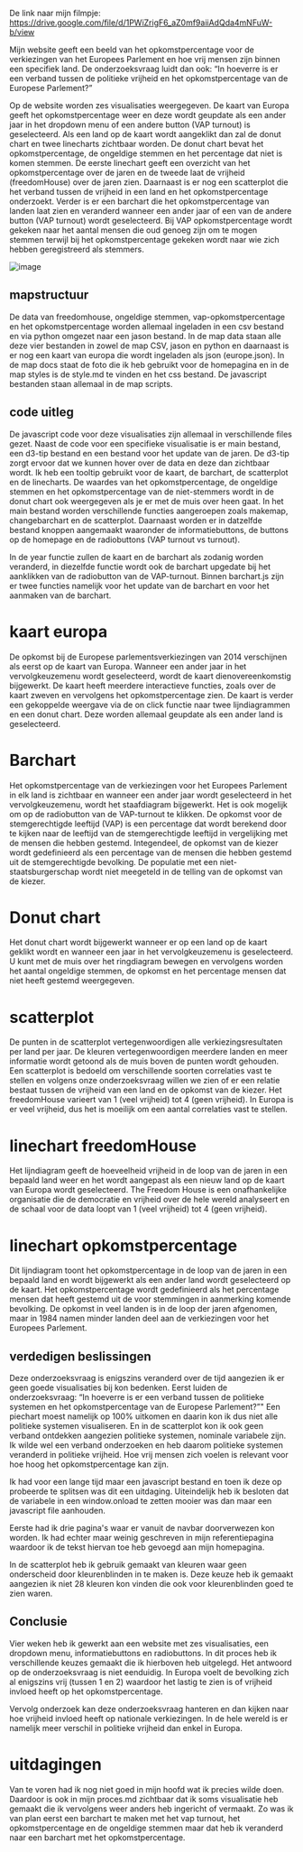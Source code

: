 De link naar mijn filmpje: https://drive.google.com/file/d/1PWiZrigF6_aZ0mf9aiiAdQda4mNFuW-b/view



Mijn website geeft een beeld van het opkomstpercentage voor de verkiezingen van het Europees Parlement en hoe vrij mensen zijn binnen een specifiek land. De onderzoeksvraag luidt dan ook: “In hoeverre is er een verband tussen de politieke vrijheid en het opkomstpercentage van de Europese Parlement?”

Op de website worden zes visualisaties weergegeven. De kaart van Europa geeft het opkomstpercentage weer en deze wordt geupdate als een ander jaar in het dropdown menu of een andere button (VAP turnout) is geselecteerd. Als een land op de kaart wordt aangeklikt dan zal de donut chart en twee linecharts zichtbaar worden. De donut chart bevat het opkomstpercentage, de ongeldige stemmen en het percentage dat niet is komen stemmen. De eerste linechart geeft een overzicht van het opkomstpercentage over de jaren en de tweede laat de vrijheid (freedomHouse) over de jaren zien. Daarnaast is er nog een scatterplot die het verband tussen de vrijheid in een land en het opkomstpercentage onderzoekt. Verder is er een barchart die het opkomstpercentage van landen laat zien en veranderd wanneer een ander jaar of een van de andere button (VAP turnout) wordt geselecteerd. Bij VAP opkomstpercentage wordt gekeken naar het aantal mensen die oud genoeg zijn om te mogen stemmen terwijl bij het opkomstpercentage gekeken wordt naar wie zich hebben geregistreerd als stemmers.

![image](https://user-images.githubusercontent.com/44025069/52066436-d9175900-2578-11e9-8fff-4f5a62dfadf5.png)


## mapstructuur
De data van freedomhouse, ongeldige stemmen, vap-opkomstpercentage en het opkomstpercentage worden allemaal ingeladen in een csv bestand en via python omgezet naar een jason bestand. In de map data staan alle deze vier bestanden in zowel de map CSV, jason en python en daarnaast is er nog een kaart van europa die wordt ingeladen als json (europe.json). In de map docs staat de foto die ik heb gebruikt voor de homepagina en in de map styles is de style.md te vinden en het css bestand. De javascript bestanden staan allemaal in de map scripts.

## code uitleg  
De javascript code voor deze visualisaties zijn allemaal in verschillende files gezet. Naast de code voor een specifieke visualisatie is er main bestand, een d3-tip bestand en een bestand voor het update van de jaren. De d3-tip zorgt ervoor dat we kunnen hover over de data en deze dan zichtbaar wordt. Ik heb een tooltip gebruikt voor de kaart, de barchart, de scatterplot en de linecharts. De waardes van het opkomstpercentage, de ongeldige stemmen en het opkomstpercentage van de niet-stemmers wordt in de donut chart ook weergegeven als je er met de muis over heen gaat. In het main bestand worden verschillende functies aangeroepen zoals makemap, changebarchart en de scatterplot. Daarnaast worden er in datzelfde bestand knoppen aangemaakt waaronder de informatiebuttons, de buttons op de homepage en de radiobuttons (VAP turnout vs turnout).

In de year functie zullen de kaart en de barchart als zodanig worden veranderd, in diezelfde functie wordt ook de barchart upgedate bij het aanklikken van de radiobutton van de VAP-turnout. Binnen barchart.js zijn er twee functies namelijk voor het update van de barchart en voor het aanmaken van de barchart.

# kaart europa
De opkomst bij de Europese parlementsverkiezingen van 2014 verschijnen als eerst op de kaart van Europa. Wanneer een ander jaar in het vervolgkeuzemenu wordt geselecteerd, wordt de kaart dienovereenkomstig bijgewerkt. De kaart heeft meerdere interactieve functies, zoals over de kaart zweven en vervolgens het opkomstpercentage zien. De kaart is verder een gekoppelde weergave via de on click functie naar twee lijndiagrammen en een donut chart. Deze worden allemaal geupdate als een ander land is geselecteerd.

# Barchart
Het opkomstpercentage van de verkiezingen voor het Europees Parlement in elk land is zichtbaar en wanneer een ander jaar wordt geselecteerd in het vervolgkeuzemenu, wordt het staafdiagram bijgewerkt. Het is ook mogelijk om op de radiobutton van de VAP-turnout te klikken. De opkomst voor de stemgerechtigde leeftijd (VAP) is een percentage dat wordt berekend door te kijken naar de leeftijd van de stemgerechtigde leeftijd in vergelijking met de mensen die hebben gestemd. Integendeel, de opkomst van de kiezer wordt gedefinieerd als een percentage van de mensen die hebben gestemd uit de stemgerechtigde bevolking. De populatie met een niet-staatsburgerschap wordt niet meegeteld in de telling van de opkomst van de kiezer.

# Donut chart
Het donut chart wordt bijgewerkt wanneer er op een land op de kaart geklikt wordt en wanneer een jaar in het vervolgkeuzemenu is geselecteerd. U kunt met de muis over het ringdiagram bewegen en vervolgens worden het aantal ongeldige stemmen, de opkomst en het percentage mensen dat niet heeft gestemd weergegeven.

# scatterplot
De punten in de scatterplot vertegenwoordigen alle verkiezingsresultaten per land per jaar. De kleuren vertegenwoordigen meerdere landen en meer informatie wordt getoond als de muis boven de punten wordt gehouden. Een scatterplot is bedoeld om verschillende soorten correlaties vast te stellen en volgens onze onderzoeksvraag willen we zien of er een relatie bestaat tussen de vrijheid van een land en de opkomst van de kiezer. Het freedomHouse varieert van 1 (veel vrijheid) tot 4 (geen vrijheid). In Europa is er veel vrijheid, dus het is moeilijk om een aantal correlaties vast te stellen.

# linechart freedomHouse
Het lijndiagram geeft de hoeveelheid vrijheid in de loop van de jaren in een bepaald land weer en het wordt aangepast als een nieuw land op de kaart van Europa wordt geselecteerd. The Freedom House is een onafhankelijke organisatie die de democratie en vrijheid over de hele wereld analyseert en de schaal voor de data loopt van 1 (veel vrijheid) tot 4 (geen vrijheid).

# linechart opkomstpercentage
Dit lijndiagram toont het opkomstpercentage in de loop van de jaren in een bepaald land en wordt bijgewerkt als een ander land wordt geselecteerd op de kaart. Het opkomstpercentage wordt gedefinieerd als het percentage mensen dat heeft gestemd uit de voor stemmingen in aanmerking komende bevolking. De opkomst in veel landen is in de loop der jaren afgenomen, maar in 1984 namen minder landen deel aan de verkiezingen voor het Europees Parlement.


## verdedigen beslissingen
Deze onderzoeksvraag is enigszins veranderd over de tijd aangezien ik er geen goede visualisaties bij kon bedenken. Eerst luiden de onderzoeksvraag: “In hoeverre is er een verband tussen de politieke systemen en het opkomstpercentage van de Europese Parlement?”" Een piechart moest namelijk op 100% uitkomen en daarin kon ik dus niet alle politieke systemen visualiseren. En in de scatterplot kon ik ook geen verband ontdekken aangezien politieke systemen, nominale variabele zijn. Ik wilde wel een verband onderzoeken en heb daarom politieke systemen veranderd in politieke vrijheid. Hoe vrij mensen zich voelen is relevant voor hoe hoog het opkomstpercentage kan zijn.   

Ik had voor een lange tijd maar een javascript bestand en toen ik deze op probeerde te splitsen was dit een uitdaging. Uiteindelijk heb ik besloten dat de variabele in een window.onload te zetten mooier was dan maar een javascript file aanhouden.

Eerste had ik drie pagina's waar er vanuit de navbar doorverwezen kon worden. Ik had echter maar weinig geschreven in mijn referentiepagina waardoor ik de tekst hiervan toe heb gevoegd aan mijn homepagina.

In de scatterplot heb ik gebruik gemaakt van kleuren waar geen onderscheid door kleurenblinden in te maken is. Deze keuze heb ik gemaakt aangezien ik niet 28 kleuren kon vinden die ook voor kleurenblinden goed te zien waren.

## Conclusie
Vier weken heb ik gewerkt aan een website met zes visualisaties, een dropdown menu, informatiebuttons en radiobuttons. In dit proces heb ik verschillende keuzes gemaakt die ik hierboven heb uitgelegd. Het antwoord op de onderzoeksvraag is niet eenduidig. In Europa voelt de bevolking zich al enigszins vrij (tussen 1 en 2) waardoor het lastig te zien is of vrijheid invloed heeft op het opkomstpercentage.

Vervolg onderzoek kan deze onderzoeksvraag hanteren en dan kijken naar hoe vrijheid invloed heeft op nationale verkiezingen. In de hele wereld is er namelijk meer verschil in politieke vrijheid dan enkel in Europa.

# uitdagingen
Van te voren had ik nog niet goed in mijn hoofd wat ik precies wilde doen. Daardoor is ook in mijn proces.md zichtbaar dat ik soms visualisatie heb gemaakt die ik vervolgens weer anders heb ingericht of vermaakt. Zo was ik van plan eerst een barchart te maken met het vap turnout, het opkomstpercentage en de ongeldige stemmen maar dat heb ik veranderd naar een barchart met het opkomstpercentage.
